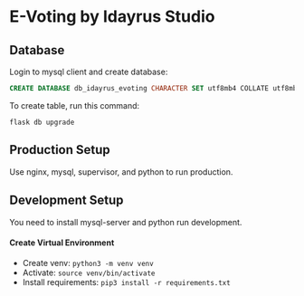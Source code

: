 # E-Voting by Idayrus Studio

## Database

Login to mysql client and create database:

```sql
CREATE DATABASE db_idayrus_evoting CHARACTER SET utf8mb4 COLLATE utf8mb4_unicode_ci;
```

To create table, run this command:

```
flask db upgrade
```

## Production Setup

Use nginx, mysql, supervisor, and python to run production.

## Development Setup

You need to install mysql-server and python run development.

#### Create Virtual Environment

- Create venv: `python3 -m venv venv`
- Activate: `source venv/bin/activate`
- Install requirements: `pip3 install -r requirements.txt`

